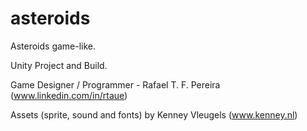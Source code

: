 # asteroids
 Asteroids game-like.

Unity Project and Build.

Game Designer / Programmer - Rafael T. F. Pereira
(www.linkedin.com/in/rtaue)

Assets (sprite, sound and fonts) by Kenney Vleugels
(www.kenney.nl)
